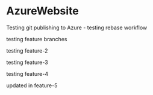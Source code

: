 AzureWebsite
============

Testing git publishing to Azure - testing rebase workflow

testing feature branches

testing feature-2

testing feature-3

testing feature-4

updated in feature-5
